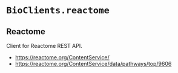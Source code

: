 # `BioClients.reactome`

## Reactome

Client for Reactome REST API.

* <https://reactome.org/ContentService/>
* <https://reactome.org/ContentService/data/pathways/top/9606>

